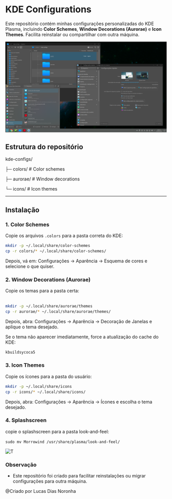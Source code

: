 # KDE Configurations

Este repositório contém minhas configurações personalizadas do KDE Plasma, incluindo **Color Schemes**, **Window Decorations (Aurorae)** e **Icon Themes**. Facilita reinstalar ou compartilhar com outra máquina.

![T](assets/kdeconfigs-preview/preview.png)


## Estrutura do repositório

kde-configs/

├─ colors/ # Color schemes

├─ aurorae/ # Window decorations

└─ icons/ # Icon themes


---

## Instalação

### 1. Color Schemes

Copie os arquivos `.colors` para a pasta correta do KDE:

```bash
mkdir -p ~/.local/share/color-schemes
cp -r colors/* ~/.local/share/color-schemes/
```

Depois, vá em: Configurações → Aparência → Esquema de cores e selecione o que quiser.

### 2. Window Decorations (Aurorae)

Copie os temas para a pasta certa:

```bash

mkdir -p ~/.local/share/aurorae/themes
cp -r aurorae/* ~/.local/share/aurorae/themes/
```

Depois, abra: Configurações → Aparência → Decoração de Janelas e aplique o tema desejado.

Se o tema não aparecer imediatamente, force a atualização do cache do KDE:

```bash
kbuildsycoca5
```

### 3. Icon Themes

Copie os ícones para a pasta do usuário:

```bash
mkdir -p ~/.local/share/icons
cp -r icons/* ~/.local/share/icons/
```

Depois, abra: Configurações → Aparência → Ícones e escolha o tema desejado.

### 4. Splashscreen


copie o splashscreen para  a pasta look-and-feel:

```sudo mv Morrowind /usr/share/plasma/look-and-feel/```

![T](assets/splashscreen-preview/preview.png)


### Observação

* Este repositório foi criado para facilitar reinstalações ou migrar configurações para outra máquina.


@Criado por Lucas Dias Noronha
